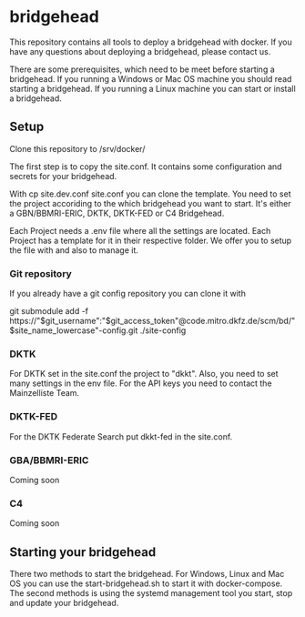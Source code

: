 # bridgehead

This repository contains all tools to deploy a bridgehead with docker. If you have any questions about deploying a bridgehead, please contact us.

There are some prerequisites, which need to be meet before starting a bridgehead. If you running a Windows or Mac OS machine you should read starting a bridgehead. If you running a Linux machine you can start or install a bridgehead.


## Setup

Clone this repository to /srv/docker/

The first step is to copy the site.conf. It contains some configuration and secrets for your bridgehead.

With cp site.dev.conf site.conf you can clone the template. You need to set the project accoriding to the which bridgehead you want to start. It's either a GBN/BBMRI-ERIC, DKTK, DKTK-FED or C4 Bridgehead.

Each Project needs a .env file where all the settings are located. Each Project has a template for it in their respective folder. We offer you to setup the file with and also to manage it.

### Git repository

If you already have a git config repository you can clone it with 

git submodule add -f https://"$git_username":"$git_access_token"@code.mitro.dkfz.de/scm/bd/"$site_name_lowercase"-config.git ./site-config

### DKTK

For DKTK set in the site.conf the project to "dkkt". Also, you need to set many settings in the env file. For the API keys you need to contact the Mainzelliste Team. 

### DKTK-FED

For the DKTK Federate Search put dkkt-fed in the site.conf.

### GBA/BBMRI-ERIC

Coming soon

### C4

Coming soon


## Starting your bridgehead

There two methods to start the bridgehead. For Windows, Linux and Mac OS you can use the start-bridgehead.sh to start it with docker-compose.
The second methods is using the systemd management tool you start, stop and update your bridgehead.
